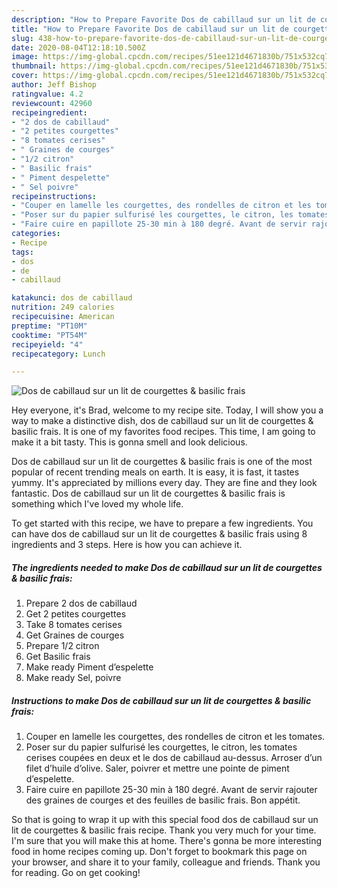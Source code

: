 ```yaml
---
description: "How to Prepare Favorite Dos de cabillaud sur un lit de courgettes &amp;amp; basilic frais"
title: "How to Prepare Favorite Dos de cabillaud sur un lit de courgettes &amp;amp; basilic frais"
slug: 438-how-to-prepare-favorite-dos-de-cabillaud-sur-un-lit-de-courgettes-and-amp-basilic-frais
date: 2020-08-04T12:18:10.500Z
image: https://img-global.cpcdn.com/recipes/51ee121d4671830b/751x532cq70/dos-de-cabillaud-sur-un-lit-de-courgettes-basilic-frais-photo-principale-de-la-recette.jpg
thumbnail: https://img-global.cpcdn.com/recipes/51ee121d4671830b/751x532cq70/dos-de-cabillaud-sur-un-lit-de-courgettes-basilic-frais-photo-principale-de-la-recette.jpg
cover: https://img-global.cpcdn.com/recipes/51ee121d4671830b/751x532cq70/dos-de-cabillaud-sur-un-lit-de-courgettes-basilic-frais-photo-principale-de-la-recette.jpg
author: Jeff Bishop
ratingvalue: 4.2
reviewcount: 42960
recipeingredient:
- "2 dos de cabillaud"
- "2 petites courgettes"
- "8 tomates cerises"
- " Graines de courges"
- "1/2 citron"
- " Basilic frais"
- " Piment despelette"
- " Sel poivre"
recipeinstructions:
- "Couper en lamelle les courgettes, des rondelles de citron et les tomates."
- "Poser sur du papier sulfurisé les courgettes, le citron, les tomates cerises coupées en deux et le dos de cabillaud au-dessus. Arroser d’un filet d’huile d’olive. Saler, poivrer et mettre une pointe de piment d’espelette."
- "Faire cuire en papillote 25-30 min à 180 degré. Avant de servir rajouter des graines de courges et des feuilles de basilic frais. Bon appétit."
categories:
- Recipe
tags:
- dos
- de
- cabillaud

katakunci: dos de cabillaud 
nutrition: 249 calories
recipecuisine: American
preptime: "PT10M"
cooktime: "PT54M"
recipeyield: "4"
recipecategory: Lunch

---
```



![Dos de cabillaud sur un lit de courgettes &amp; basilic frais](https://img-global.cpcdn.com/recipes/51ee121d4671830b/751x532cq70/dos-de-cabillaud-sur-un-lit-de-courgettes-basilic-frais-photo-principale-de-la-recette.jpg)

Hey everyone, it's Brad, welcome to my recipe site. Today, I will show you a way to make a distinctive dish, dos de cabillaud sur un lit de courgettes &amp; basilic frais. It is one of my favorites food recipes. This time, I am going to make it a bit tasty. This is gonna smell and look delicious.

Dos de cabillaud sur un lit de courgettes &amp; basilic frais is one of the most popular of recent trending meals on earth. It is easy, it is fast, it tastes yummy. It's appreciated by millions every day. They are fine and they look fantastic. Dos de cabillaud sur un lit de courgettes &amp; basilic frais is something which I've loved my whole life.




To get started with this recipe, we have to prepare a few ingredients. You can have dos de cabillaud sur un lit de courgettes &amp; basilic frais using 8 ingredients and 3 steps. Here is how you can achieve it.

<!--inarticleads1-->

##### The ingredients needed to make Dos de cabillaud sur un lit de courgettes &amp; basilic frais:

1. Prepare 2 dos de cabillaud
1. Get 2 petites courgettes
1. Take 8 tomates cerises
1. Get  Graines de courges
1. Prepare 1/2 citron
1. Get  Basilic frais
1. Make ready  Piment d’espelette
1. Make ready  Sel, poivre




<!--inarticleads2-->

##### Instructions to make Dos de cabillaud sur un lit de courgettes &amp; basilic frais:

1. Couper en lamelle les courgettes, des rondelles de citron et les tomates.
1. Poser sur du papier sulfurisé les courgettes, le citron, les tomates cerises coupées en deux et le dos de cabillaud au-dessus. Arroser d’un filet d’huile d’olive. Saler, poivrer et mettre une pointe de piment d’espelette.
1. Faire cuire en papillote 25-30 min à 180 degré. Avant de servir rajouter des graines de courges et des feuilles de basilic frais. Bon appétit.




So that is going to wrap it up with this special food dos de cabillaud sur un lit de courgettes &amp; basilic frais recipe. Thank you very much for your time. I'm sure that you will make this at home. There's gonna be more interesting food in home recipes coming up. Don't forget to bookmark this page on your browser, and share it to your family, colleague and friends. Thank you for reading. Go on get cooking!
